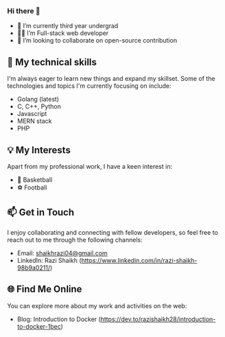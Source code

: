 ### Hi there 👋

- 🔭 I’m currently third year undergrad
- 👨‍💻 I’m Full-stack web developer 
- 👯 I’m looking to collaborate on open-source contribution

## 🌱 My technical skills
I'm always eager to learn new things and expand my skillset. Some of the technologies and topics I'm currently focusing on include:

- Golang (latest)
- C, C++, Python 
- Javascript
- MERN stack
- PHP

## 💡 My Interests
Apart from my professional work, I have a keen interest in:

- 🏀 Basketball
- ⚽ Football

## 📫 Get in Touch
I enjoy collaborating and connecting with fellow developers, so feel free to reach out to me through the following channels:

- Email: shaikhrazi04@gmail.com
- LinkedIn: Razi Shaikh (https://www.linkedin.com/in/razi-shaikh-98b9a0211/)

## 🌐 Find Me Online
You can explore more about my work and activities on the web:

- Blog: Introduction to Docker (https://dev.to/razishaikh28/introduction-to-docker-1bec)

<!--
**razishaikh28/razishaikh28** is a ✨ _special_ ✨ repository because its `README.md` (this file) appears on your GitHub profile.

Here are some ideas to get you started:

- 🔭 I’m currently working on ...
- 🌱 I’m currently learning ...
- 👯 I’m looking to collaborate on ...
- 🤔 I’m looking for help with ...
- 💬 Ask me about ...
- 📫 How to reach me: ...
- 😄 Pronouns: ...
- ⚡ Fun fact: ...
-->
